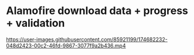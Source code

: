 # Alamofire download data + progress + validation

https://user-images.githubusercontent.com/85921199/174682232-048d2423-00c2-46fd-9867-3077f9a2b436.mp4

